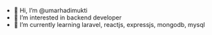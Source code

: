- 👋 Hi, I’m @umarhadimukti
- 👀 I’m interested in backend developer
- 🌱 I’m currently learning laravel, reactjs, expressjs, mongodb, mysql

<!---
umarhadimukti/umarhadimukti is a ✨ special ✨ repository because its `README.md` (this file) appears on your GitHub profile.
You can click the Preview link to take a look at your changes.
--->
